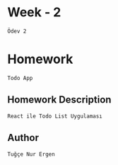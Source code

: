 # Week - 2
```Ödev 2```

# Homework 
```Todo App```


## Homework Description

```React ile Todo List Uygulaması```


## Author

```Tuğçe Nur Ergen```

